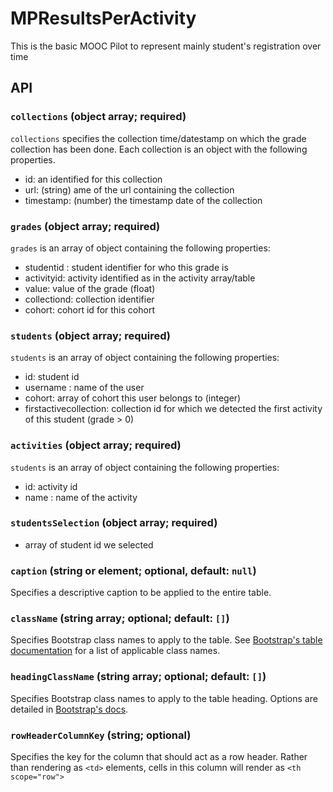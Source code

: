 # MPResultsPerActivity

This is the basic MOOC Pilot to represent mainly student's registration over
time

## API

### `collections` (object array; required)
`collections` specifies the collection time/datestamp on which the grade collection has been done. Each
collection is an object with the following properties.
- id: an identified for this collection
- url: (string) ame of the url containing the collection
- timestamp: (number) the timestamp date of the collection

### `grades` (object array; required)
`grades` is an array of object containing the following properties:
- studentid : student identifier for who this grade is
- activityid: activity identified as in the activity array/table
- value: value of the grade (float)
- collectiond: collection identifier
- cohort: cohort id for this cohort

### `students` (object array; required)
`students` is an array of object containing the following properties:
- id: student id
- username : name of the user
- cohort: array of cohort this user belongs to (integer)
- firstactivecollection: collection id for which we detected the first activity of this student (grade > 0)

### `activities` (object array; required)
`students` is an array of object containing the following properties:
- id: activity id
- name : name of the activity

 
### `studentsSelection` (object array; required)
- array of student id we selected


### `caption` (string or element; optional, default: `null`)
Specifies a descriptive caption to be applied to the entire table.

### `className` (string array; optional; default: `[]`)
Specifies Bootstrap class names to apply to the table. See [Bootstrap's table documentation](https://getbootstrap.com/docs/4.0/content/tables/) for a list of applicable class names.

### `headingClassName` (string array; optional; default: `[]`)
Specifies Bootstrap class names to apply to the table heading. Options are detailed in [Bootstrap's docs](https://getbootstrap.com/docs/4.0/content/tables/#table-head-options).

### `rowHeaderColumnKey` (string; optional)
Specifies the key for the column that should act as a row header. Rather than rendering as `<td>` elements,
cells in this column will render as `<th scope="row">` 

